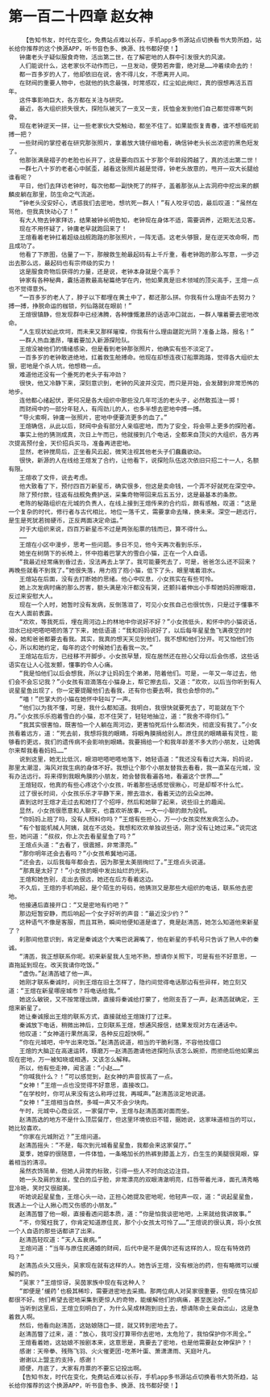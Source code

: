 # 第一百二十四章 赵女神
        【告知书友，时代在变化，免费站点难以长存，手机app多书源站点切换看书大势所趋，站长给你推荐的这个换源APP，听书音色多、换源、找书都好使！】
       钟庸老头子疑似服食奇物，活出第二世，在了解密地的人群中引发很大的风波。
       人们能说什么，这老家伙不动作而已，一旦发动，便势若奔雷，绝对是……冲着续命去的！
       都一百多岁的人了，他却依旧在说，舍不得儿女，不愿离开人间。
       在财阀的重要人物中，也就他的执念最强，时常感叹，红尘如此绚烂，真的很想再活五百年。
       这件事影响巨大，各方都在关注与研究。
       最近，各大组织损失很大，探险队被灭了一支又一支，抚恤金发到他们自己都觉得寒气刺骨。
       现在老钟逆天一拼，让一些老家伙大受触动，都坐不住了。如果能恢复青春，谁不想临死前搏一把？
       一些财阀的掌控者在研究那张照片，拿着放大镜仔细地看，确信钟老头长出浓密的黑色短发了。
       他那张满是褶子的老脸也长开了，这是要向四五十岁那个年龄段跨越了，真的活出第二世！
       一群七八十岁的老者心中腻歪，越看这张照片越是觉得，钟老头故意的，甩开一双大长腿给谁看呢？
       平日，他们去拜访老钟时，每次他都一副快死了的样子，盖着那张从上古洞府中挖出来的麒麟皮躺在那里，防生命之气流逝。
       “钟老头没安好心，诱惑我们去密地，想坑死一群人！”有人咬牙切齿，最后叹道：“虽然在骂他，但我真快动心了！”
       有大人物去钟家拜访，结果被钟长明告知，老钟现在身体不适，需要调养，近期无法见客。
       现在不用怀疑了，钟庸老早就跑回来了！
       王煊看着老钟扛着超级战舰跑路的那张照片，一阵无语。这老头够狠，是在逆天改命啊，而且成功了。
       他看了下原图，估量了一下，那艘救生舱最起码有上千斤重，看老钟跑的那么写意，一步迈出去那么远，最起码也有宗师级的实力！
       这是服食奇物后获得的力量，还是说，老钟本身就是个高手？
       钟家有各种秘典，囊括道教最高秘篇绝学在内，他如果真是旧术领域的顶尖高手，王煊一点也不觉得意外。
       “一百多岁的老人了，脖子以下都埋在黄土中了，都还那么拼。你我有什么理由不去努力？搏一搏，挣脱命运的枷锁，列仙路就在眼前！”
       王煊很镇静，但发现群中已经沸腾，各种慷慨激昂的话语冲口就出，一群人嚷着要去密地改命。
       “人生现状如此坎坷，而未来又那样璀璨，你我有什么理由蹉跎光阴？准备上路，报名！”
       一群人热血激昂，嚷着要加入新源探险队。
       王煊没被他们的情绪感染，但是看到老钟那张照片，他确实有些不淡定了。
       一百多岁的老钟敢进绝地，扛着救生舱搏命。他现在却想连夜订船票跑路，觉得各大组织太狠，密地是个杀人坑，他想稳一点。
       难道他还没有一个垂死的老头子有冲劲？
       很快，他又冷静下来，深刻意识到，老钟的风波并没完，而只是开始，会发酵到非常恐怖的地步。
       连他都心绪起伏，更何况是各大组织中那些没几年可活的老头子，必然敢孤注一掷！
       而财阀中的一部分年轻人，有闯劲儿的人，也多半想去密地中搏一搏。
       “导火索啊，钟庸一张照片，密地中便要流更多的血了。”
       王煊确信，从此以后，财阀中会有部分人亲临密地，而为了安全，将会带上更多的探险者。
       事实上他的猜测成真，次日上午而已，他就接到几个电话，全都来自顶尖的大组织，各方再次提高预付金，天价招兵买马，准备再进密地。
       显然，老钟搅局后，正坐看风云起，微笑注视其他老头子们蠢蠢欲动。
       很快，新源的人在线给王煊发了合约，让他看下，说探险队伍这次依旧只招二十一人，名额有限。
       王煊收了文件，说去考虑。
       他大致看了下，预付四百万新星币，确实很多，但这是卖命钱，一个弄不好就死在深空中。
       除了预付款，往返有战舰免费护送，采集奇物带回来后五五分，这是最基本的条款。
       老陈的秘路组织在元城的负责人，在线上接到王煊传来的合约后，颇有感触，叹道：“这是一个复杂的时代，修行者与古代相比，地位一落千丈，需要拿命去赌，换未来。深空一趟远行，是生是死犹若抛硬币，正反两面决定命运。”
       对于大组织来说，四百万新星币不过是两张船票的钱而已，算不得什么。
       ……
       王煊在小区中漫步，思考一些问题。多日不见，他今天再次看到乐乐，
       她坐在树荫下的长椅上，怀中抱着巴掌大的雪白小猫，正在一个人自语。
       “我最近经常痛到昏过去，没法再去上学了。我可能要死去了，可是，爸爸怎么还不回来？再晚些就看不到我了。”她很失落，用力抱了抱小猫，低下了头，眼里噙着泪水。
       王煊站在后面，没有去打断她的思绪。他心中叹息，小女孩实在有些可怜。
       她上次发病时痛的那么厉害，额头满是冷汗都没有哭，还颤抖着伸出小手帮她妈妈擦眼泪，反过来安慰大人。
       现在一个人时，她暂时没有发病，反倒落泪了，可见小女孩自己也很忧伤，只是过于懂事不在大人面前表露。
       “欢欢，等我死后，埋在周河边上的林地中你说好不好？”小女孩低头，和怀中的小猫说话，泪水已经吧嗒吧嗒的落了下来，她低语道：“我和妈妈说好了，以后每年星星鱼飞满夜空的时候，她和爸爸都要去看我。其实，我真的想天天见到他们，我不想和他们分开。可又怕他们伤心，所以和她约定，每年的这个时候她们去看我一次。”
       王煊站在后方，已经移不开脚步。小女孩早慧，现在居然还在担心父母以后会伤感，这些话语实在让人心弦发颤，懂事的令人心痛。
       “我是怕他们以后会想我，所以才让妈妈生个弟弟，陪着他们。可是，一年又一年过去，他们会不会忘记我？”小女孩有泪滴落在小猫身上，帮它擦去后，又道：“欢欢，以后当你听到有人说星星鱼出现了，你一定要提醒他们去看我，还有你也要去啊，我也会想你的。”
       “喵！”巴掌大的小猫在她怀中轻叫了一声。
       “他们以为我不懂，可是，我什么都知道。我明白，我很快就要死去了，可能就在下个月。”小女孩乐乐抱着雪白的小猫，忍不住哭了，轻轻地抽泣，道：“我舍不得你们。”
       “我其实很害怕，既害怕一个人躺在周河边，更害怕死后什么都消失，彻底没有我了。”小女孩看着远方，道：“死去前，我想将我的眼睛，将眼角膜捐给别人。原住民的眼睛最有灵性，能够看的更远，我们的遗传病不会影响到眼睛。我要捐给一个和我年龄差不多大的小朋友，让她偶尔来帮我看看妈妈……”
       说到这里，她无比低沉，眼泪吧嗒吧嗒地落下，她轻语道：“我还没有看过大海，妈妈说，那里太潮湿，海风对我生病的身体不好。我想让个那个小朋友替我去看看，我一直呆在元城，没有办法远行。将来得到我眼角膜的小朋友，她会替我看遍各地，看遍这个世界……”
       王煊轻叹，他真的有些心疼这个小女孩，听着那些话感觉很揪心，可是却帮不什么忙。
       过了很长时间，小女孩乐乐才平静下来，擦去泪水，看着天边的云朵出神。
       直到这时王煊才走过去和她打了个招呼，然后和她聊了起来，说些旧土的趣闻。
       显然，小女孩很愿意和人聊天，也喜欢听故事，一大一小聊的颇为投机。
       “你妈妈上班了吗，没有人照料你吗？”王煊有些担心，万一小女孩突然发病怎么办。
       “有个智能机械人阿姨，就在不远处。我想和欢欢单独说些话，刚才没有让她过来。”说完这些，她问道：“叔叔，你上次去看星星鱼了吗？”
       王煊点头道：“去看了，很震撼，非常漂亮。”
       “那你明年还会去看吗？”小女孩希冀地问道。
       “还会去，以后我每年都会去，因为那里太美丽绚烂了。”王煊点头说道。
       “那真是太好了！”小女孩的眼中发出灿烂的光彩。
       王煊和她告别，走出去很远，她还在后方看着这边。
       不久后，王煊的手机响起，是个陌生的号码，他猜测又是那些大组织的电话，联系他去密地。
       他接通后直接开口：“又是密地有约吧？”
       那边短暂安静，而后响起一个女子好听的声音：“最近没少约？”
       这种语气不像是客服，而且耳熟，瞬间他便知道是谁了，竟是赵清菡，她怎么知道他来新星了？
       刹那间他意识到，肯定是秦诚这个大嘴巴说漏嘴了，他在新星的手机号只告诉了熟人中的秦诚。
       “清菡，我正想联系你呢。初来新星我人生地不熟，想请你关照下，可是有些不好意思，一直拖延到现在。改天我请你吃饭。”
       “虚伪。”赵清菡嘘了他一声。
       她刚才联系秦诚时，问到王煊在旧土怎样了，隐约间觉得电话那边有些异样，她立刻又道：“王煊在新星哪座城市？将电话给我。”
       她这么敏锐，又不按常理出牌，直接将秦诚给打蒙了，他刚支吾了一声，赵清菡就确定，王煊来新星了。
       她让秦诚报出王煊的联系方式，直接就给王煊拨打了过来。
       秦诚放下电话，稍微出神后，立刻联系王煊，想通风报信，结果发现对方在通话中。
       他叹道：“女神道行果然高深，各种反应超快啊。”
       “你在元城吧，中午出来吃饭。”赵清菡说道，相当的干脆利落，不容他找借口
       王煊的大脑正在高速运转，琢磨万一赵清菡邀请他进探险队该怎么婉拒，而拒绝后他如果出现在密地，万一被知晓或相遇，又该怎么解释。
       所以，他有些走神，闻言道：“小赵……”
       “你喊我什么？！”可以感觉到，赵女神的声音拔高了一点。
       “女神！”王煊一点也没觉得不好意思，直接改口。
       “在学校时，你可从来没有这么称呼过我，再喊声。”赵清菡淡定地说道。
       “女神！”王煊相当自然，多喊一声又不会少块肉。
       午时，元城中心商业区，一家餐厅中，王煊与赵清菡面对面而坐。
       赵清菡选的地方不是什么顶层餐厅，但这里环境依旧不错，据她说，这家味道相当的可以，她比较喜欢。
       “你家在元城附近？”王煊问道。
       赵清菡摇头：“不是，每次到元城看星星鱼，我都会来这家餐厅。”
       夏季，她穿的很随意，一件体恤，一条略加长的热裤到膝盖上方，白生生的美腿很晃眼，穿着相当的清凉。
       虽然衣饰简单，但她人异常的标致，引得一些人不时向这边注目。
       她一头及肩的发丝，莹白的瓜子脸，非常漂亮的双眼清澈明亮，红唇带着光泽，面孔清秀略显冷艳，笑时又很甜美。
       听她说起星星鱼，王煊心头一动，正担心她提及密地呢，他轻声一叹，道：“说起星星鱼，我遇上一个让人揪心而又伤感的小朋友。”
       赵清菡瞥了他一眼，直接看透问题本质，道：“你是怕我谈密地吧，上来就给我讲故事。”
       “不，你冤枉我了，你肯定知道原住民，那个小女孩太可怜了……”王煊说的很认真，将小女孩一个人自语的那些话都讲了出来。
       赵清菡轻叹道：“天人五衰病。”
       王煊问道：“当年与原住民通婚的财阀，后代中是不是偶尔还有这样的人，现在有特效药吗？”
       赵清菡点头又摇头，吴家现在就有这样的人。她告诉王煊，没有根治的药，但有略微可以缓解的药。
       “吴家？”王煊惊讶，吴茵家族中现在有这种人？
       “即便是‘缓药’也极其稀珍，需要进密地去采摘。那两位病人对吴家很重要，但现在情况却都很不好。他们希望去密地采集到更惊人的奇物，能缓解他们的病痛，甚至医治好。”
       当听到这里后，王煊立刻明白了，为什么吴成林跑到旧土去，想请陈命土亲自出山，这是急着救人啊。
       然后，他看向赵清菡，这姑娘随口一提，就又转到密地去了。
       赵清菡瞥了过来，道：“放心，我可没打算带你去密地，太危险了，我怕保护你不周全。”
       王煊看着她，这姑娘不按剧本来，这意思是，真要去了密地，也是他需要赵女神保护？！
       感谢：天帝拳、残殇飞羽、火火催更团-吃茶叶蛋、萧潇潇雨、天庭叶凡。
       谢谢以上盟主的支持，感谢！
       顺便，月底了，大家有月票的不要忘记投出啊。
       【告知书友，时代在变化，免费站点难以长存，手机app多书源站点切换看书大势所趋，站长给你推荐的这个换源APP，听书音色多、换源、找书都好使！】